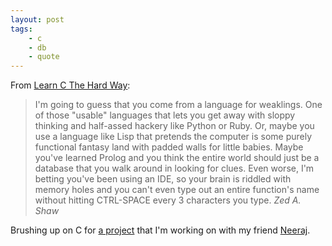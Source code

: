 ```yaml
---
layout: post
tags:
    - c
    - db
    - quote
---
```


From [Learn C The Hard Way](https://c.learncodethehardway.org/book/introduction.html):

> I'm going to guess that you come from a language for weaklings. One of those "usable" languages that lets you get away with sloppy thinking and half-assed hackery like Python or Ruby. Or, maybe you use a language like Lisp that pretends the computer is some purely functional fantasy land with padded walls for little babies. Maybe you've learned Prolog and you think the entire world should just be a database that you walk around in looking for clues. Even worse, I'm betting you've been using an IDE, so your brain is riddled with memory holes and you can't even type out an entire function's name without hitting CTRL-SPACE every 3 characters you type.
> <cite>Zed A. Shaw</cite>

Brushing up on C for [a project](https://github.com/adventure-db/adventure) that I'm working on with my friend [Neeraj](https://github.com/neerajwahi/).
